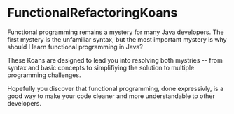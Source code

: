# FunctionalRefactoringKoans

Functional programming remains a mystery for many Java developers.  The first mystery is the unfamiliar syntax, but the most 
important mystery is why should I learn functional programming in Java?

These Koans are designed to lead you into resolving both mystries -- from syntax and basic concepts to simplifiying the
solution to multiple programming challenges.

Hopefully you discover that functional programming, done expressivly, is a good way to make your code cleaner and more 
understandable to other developers.
